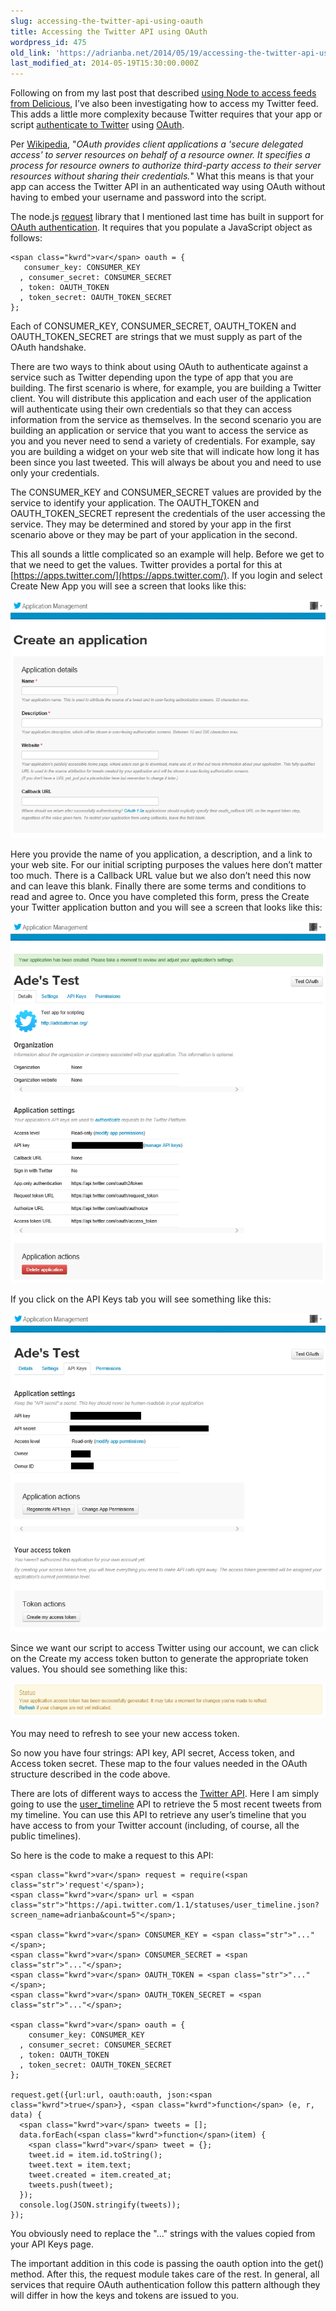 ```yaml
---
slug: accessing-the-twitter-api-using-oauth
title: Accessing the Twitter API using OAuth
wordpress_id: 475
old_link: 'https://adrianba.net/2014/05/19/accessing-the-twitter-api-using-oauth/'
last_modified_at: 2014-05-19T15:30:00.000Z
---
```


Following on from my last post that described [using Node to access feeds from Delicious](/2014/05/16/node-and-delicious), I’ve also been investigating how to access my Twitter feed. This adds a little more complexity because Twitter requires that your app or script [authenticate to Twitter](https://dev.twitter.com/docs/auth) using [OAuth](http://oauth.net/).

Per [Wikipedia](http://en.wikipedia.org/wiki/OAuth), "_OAuth provides client applications a 'secure delegated access' to server resources on behalf of a resource owner. It specifies a process for resource owners to authorize third-party access to their server resources without sharing their credentials._" What this means is that your app can access the Twitter API in an authenticated way using OAuth without having to embed your username and password into the script.

The node.js [request](https://www.npmjs.org/package/request) library that I mentioned last time has built in support for [OAuth authentication](https://github.com/mikeal/request#oauth-signing). It requires that you populate a JavaScript object as follows:

    
    <span class="kwrd">var</span> oauth = {
       consumer_key: CONSUMER_KEY
      , consumer_secret: CONSUMER_SECRET
      , token: OAUTH_TOKEN
      , token_secret: OAUTH_TOKEN_SECRET
    };


Each of CONSUMER_KEY, CONSUMER_SECRET, OAUTH_TOKEN and OAUTH_TOKEN_SECRET are strings that we must supply as part of the OAuth handshake.

There are two ways to think about using OAuth to authenticate against a service such as Twitter depending upon the type of app that you are building. The first scenario is where, for example, you are building a Twitter client. You will distribute this application and each user of the application will authenticate using their own credentials so that they can access information from the service as themselves. In the second scenario you are building an application or service that you want to access the service as you and you never need to send a variety of credentials. For example, say you are building a widget on your web site that will indicate how long it has been since you last tweeted. This will always be about you and need to use only your credentials.

The CONSUMER_KEY and CONSUMER_SECRET values are provided by the service to identify your application. The OAUTH_TOKEN and OAUTH_TOKEN_SECRET represent the credentials of the user accessing the service. They may be determined and stored by your app in the first scenario above or they may be part of your application in the second.

This all sounds a little complicated so an example will help. Before we get to that we need to get the values. Twitter provides a portal for this at [https://apps.twitter.com/](https://apps.twitter.com/). If you login and select Create New App you will see a screen that looks like this:

[![image](/assets/uploads/2014/05/img475-1.png)](/assets/uploads/2014/05/img475-1.png)

Here you provide the name of you application, a description, and a link to your web site. For our initial scripting purposes the values here don’t matter too much. There is a Callback URL value but we also don’t need this now and can leave this blank. Finally there are some terms and conditions to read and agree to. Once you have completed this form, press the Create your Twitter application button and you will see a screen that looks like this:

[![image](/assets/uploads/2014/05/img475-2.png)](=)

If you click on the API Keys tab you will see something like this:

[![image](/assets/uploads/2014/05/img475-3.png)](/assets/uploads/2014/05/img475-3.png)

Since we want our script to access Twitter using our account, we can click on the Create my access token button to generate the appropriate token values. You should see something like this:

[![image](/assets/uploads/2014/05/img475-4.png)](/assets/uploads/2014/05/img475-4.png)

You may need to refresh to see your new access token.

So now you have four strings: API key, API secret, Access token, and Access token secret. These map to the four values needed in the OAuth structure described in the code above.

There are lots of different ways to access the [Twitter API](https://dev.twitter.com/docs/api/1.1). Here I am simply going to use the [user_timeline](https://dev.twitter.com/docs/api/1.1/get/statuses/user_timeline) API to retrieve the 5 most recent tweets from my timeline. You can use this API to retrieve any user’s timeline that you have access to from your Twitter account (including, of course, all the public timelines).

So here is the code to make a request to this API:

    
    <span class="kwrd">var</span> request = require(<span class="str">'request'</span>);
    <span class="kwrd">var</span> url = <span class="str">"https://api.twitter.com/1.1/statuses/user_timeline.json?screen_name=adrianba&count=5"</span>;
    
    <span class="kwrd">var</span> CONSUMER_KEY = <span class="str">"..."</span>;
    <span class="kwrd">var</span> CONSUMER_SECRET = <span class="str">"..."</span>;
    <span class="kwrd">var</span> OAUTH_TOKEN = <span class="str">"..."</span>;
    <span class="kwrd">var</span> OAUTH_TOKEN_SECRET = <span class="str">"..."</span>;
    
    <span class="kwrd">var</span> oauth = {
        consumer_key: CONSUMER_KEY
      , consumer_secret: CONSUMER_SECRET
      , token: OAUTH_TOKEN
      , token_secret: OAUTH_TOKEN_SECRET
    };
    
    request.get({url:url, oauth:oauth, json:<span class="kwrd">true</span>}, <span class="kwrd">function</span> (e, r, data) {
      <span class="kwrd">var</span> tweets = [];
      data.forEach(<span class="kwrd">function</span>(item) {
        <span class="kwrd">var</span> tweet = {};
        tweet.id = item.id.toString();
        tweet.text = item.text;
        tweet.created = item.created_at;
        tweets.push(tweet);
      });
      console.log(JSON.stringify(tweets));
    });


You obviously need to replace the "..." strings with the values copied from your API Keys page.

The important addition in this code is passing the oauth option into the get() method. After this, the request module takes care of the rest. In general, all services that require OAuth authentication follow this pattern although they will differ in how the keys and tokens are issued to you.
